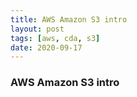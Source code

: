 ```yaml
---
title: AWS Amazon S3 intro
layout: post
tags: [aws, cda, s3]
date: 2020-09-17
---
```


### AWS Amazon S3 intro
